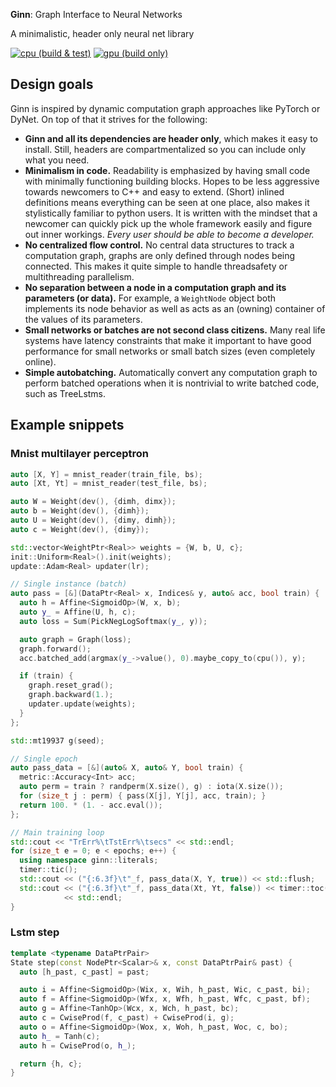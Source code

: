 __Ginn__: Graph Interface to Neural Networks

A minimalistic, header only neural net library

[![cpu (build & test)](https://github.com/ginn-org/ginn/actions/workflows/cpu.yml/badge.svg)](https://github.com/ginn-org/ginn/actions/workflows/cpu.yml) [![gpu (build only)](https://github.com/ginn-org/ginn/actions/workflows/gpu.yml/badge.svg)](https://github.com/ginn-org/ginn/actions/workflows/gpu.yml)

## Design goals
Ginn is inspired by dynamic computation graph approaches like PyTorch or DyNet. On top of that it strives for the following:
- **Ginn and all its dependencies are header only**, which makes it easy to install. Still, headers are compartmentalized so you can include only what you need. 
- **Minimalism in code.** Readability is emphasized by having small code with minimally functioning building blocks. Hopes to be less aggressive towards newcomers to C++ and easy to extend. (Short) inlined definitions means everything can be seen at one place, also makes it stylistically familiar to python users. It is written with the mindset that a newcomer can quickly pick up the whole framework easily and figure out inner workings. _Every user should be able to become a developer._
- **No centralized flow control.** No central data structures to track a computation graph, graphs are only defined through nodes being connected. This makes it quite simple to handle threadsafety or multithreading parallelism. 
- **No separation between a node in a computation graph and its parameters (or data).**
For example, a `WeightNode` object both implements its node behavior as well as acts as an (owning) container of
the values of its parameters.
- **Small networks or batches are not second class citizens.** Many real life systems have latency
constraints that make it important to have good performance for small networks or
small batch sizes (even completely online).
- **Simple autobatching.** Automatically convert any computation graph to perform
batched operations when it is nontrivial to write batched code, such as TreeLstms.

## Example snippets

### Mnist multilayer perceptron

```cpp
auto [X, Y] = mnist_reader(train_file, bs);
auto [Xt, Yt] = mnist_reader(test_file, bs);

auto W = Weight(dev(), {dimh, dimx});
auto b = Weight(dev(), {dimh});
auto U = Weight(dev(), {dimy, dimh});
auto c = Weight(dev(), {dimy});

std::vector<WeightPtr<Real>> weights = {W, b, U, c};
init::Uniform<Real>().init(weights);
update::Adam<Real> updater(lr);

// Single instance (batch)
auto pass = [&](DataPtr<Real> x, Indices& y, auto& acc, bool train) {
  auto h = Affine<SigmoidOp>(W, x, b);
  auto y_ = Affine(U, h, c);
  auto loss = Sum(PickNegLogSoftmax(y_, y));

  auto graph = Graph(loss);
  graph.forward();
  acc.batched_add(argmax(y_->value(), 0).maybe_copy_to(cpu()), y);

  if (train) {
    graph.reset_grad();
    graph.backward(1.);
    updater.update(weights);
  }
};

std::mt19937 g(seed);

// Single epoch
auto pass_data = [&](auto& X, auto& Y, bool train) {
  metric::Accuracy<Int> acc;
  auto perm = train ? randperm(X.size(), g) : iota(X.size());
  for (size_t j : perm) { pass(X[j], Y[j], acc, train); }
  return 100. * (1. - acc.eval());
};

// Main training loop
std::cout << "TrErr%\tTstErr%\tsecs" << std::endl;
for (size_t e = 0; e < epochs; e++) {
  using namespace ginn::literals;
  timer::tic();
  std::cout << ("{:6.3f}\t"_f, pass_data(X, Y, true)) << std::flush;
  std::cout << ("{:6.3f}\t"_f, pass_data(Xt, Yt, false)) << timer::toc() / 1e6
            << std::endl;
}
```

### Lstm step

```cpp
template <typename DataPtrPair>
State step(const NodePtr<Scalar>& x, const DataPtrPair& past) {
  auto [h_past, c_past] = past;

  auto i = Affine<SigmoidOp>(Wix, x, Wih, h_past, Wic, c_past, bi);
  auto f = Affine<SigmoidOp>(Wfx, x, Wfh, h_past, Wfc, c_past, bf);
  auto g = Affine<TanhOp>(Wcx, x, Wch, h_past, bc);
  auto c = CwiseProd(f, c_past) + CwiseProd(i, g);
  auto o = Affine<SigmoidOp>(Wox, x, Woh, h_past, Woc, c, bo);
  auto h_ = Tanh(c);
  auto h = CwiseProd(o, h_);

  return {h, c};
}
```
